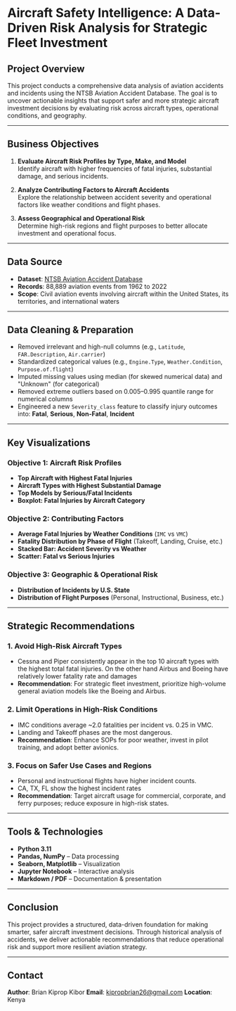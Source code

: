 
#  Aircraft Safety Intelligence: A Data-Driven Risk Analysis for Strategic Fleet Investment

##  Project Overview

This project conducts a comprehensive data analysis of aviation accidents and incidents using the NTSB Aviation Accident Database. The goal is to uncover actionable insights that support safer and more strategic aircraft investment decisions by evaluating risk across aircraft types, operational conditions, and geography.

---

## Business Objectives

1. **Evaluate Aircraft Risk Profiles by Type, Make, and Model**  
   Identify aircraft with higher frequencies of fatal injuries, substantial damage, and serious incidents.

2. **Analyze Contributing Factors to Aircraft Accidents**  
   Explore the relationship between accident severity and operational factors like weather conditions and flight phases.

3. **Assess Geographical and Operational Risk**  
   Determine high-risk regions and flight purposes to better allocate investment and operational focus.

---

## Data Source

- **Dataset**: [NTSB Aviation Accident Database](https://www.ntsb.gov)
- **Records**: 88,889 aviation events from 1962 to 2022
- **Scope**: Civil aviation events involving aircraft within the United States, its territories, and international waters

---

## Data Cleaning & Preparation

- Removed irrelevant and high-null columns (e.g., `Latitude`, `FAR.Description`, `Air.carrier`)
- Standardized categorical values (e.g., `Engine.Type`, `Weather.Condition`, `Purpose.of.flight`)
- Imputed missing values using median (for skewed numerical data) and "Unknown" (for categorical)
- Removed extreme outliers based on 0.005–0.995 quantile range for numerical columns
- Engineered a new `Severity_class` feature to classify injury outcomes into: **Fatal**, **Serious**, **Non-Fatal**, **Incident**

---

##  Key Visualizations

### Objective 1: Aircraft Risk Profiles

- **Top Aircraft with Highest Fatal Injuries**  
- **Aircraft Types with Highest Substantial Damage**  
- **Top Models by Serious/Fatal Incidents**  
- **Boxplot: Fatal Injuries by Aircraft Category**

### Objective 2: Contributing Factors

- **Average Fatal Injuries by Weather Conditions** (`IMC` vs `VMC`)
- **Fatality Distribution by Phase of Flight** (Takeoff, Landing, Cruise, etc.)
- **Stacked Bar: Accident Severity vs Weather**
- **Scatter: Fatal vs Serious Injuries**

### Objective 3: Geographic & Operational Risk

-  **Distribution of Incidents by U.S. State**
- **Distribution of Flight Purposes** (Personal, Instructional, Business, etc.)

---

## Strategic Recommendations

### 1. Avoid High-Risk Aircraft Types
- Cessna and Piper consistently appear in the top 10 aircraft types with the highest total fatal injuries. On the other hand Airbus and Boeing have relatively lower fatality rate and damages
- **Recommendation**: For strategic fleet investment, prioritize high-volume general aviation models like the Boeing and Airbus.

### 2. Limit Operations in High-Risk Conditions
- IMC conditions average ~2.0 fatalities per incident vs. 0.25 in VMC.
- Landing and Takeoff phases are the most dangerous.
- **Recommendation**: Enhance SOPs for poor weather, invest in pilot training, and adopt better avionics.

### 3. Focus on Safer Use Cases and Regions
- Personal and instructional flights have higher incident counts.
- CA, TX, FL show the highest incident rates
- **Recommendation**: Target aircraft usage for commercial, corporate, and ferry purposes; reduce exposure in high-risk states.

---

## Tools & Technologies

- **Python 3.11**
- **Pandas, NumPy** – Data processing
- **Seaborn, Matplotlib** – Visualization
- **Jupyter Notebook** – Interactive analysis
- **Markdown / PDF** – Documentation & presentation


---

## Conclusion

This project provides a structured, data-driven foundation for making smarter, safer aircraft investment decisions. Through historical analysis of accidents, we deliver actionable recommendations that reduce operational risk and support more resilient aviation strategy.

---

## Contact

**Author**: Brian Kiprop Kibor
**Email**: kipropbrian26@gmail.com 
**Location**: Kenya  

